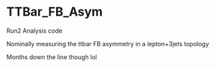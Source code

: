 TTBar_FB_Asym
=============

Run2 Analysis code

Nominally measuring the ttbar FB asymmetry in a lepton+3jets topology  

Months down the line though lol
